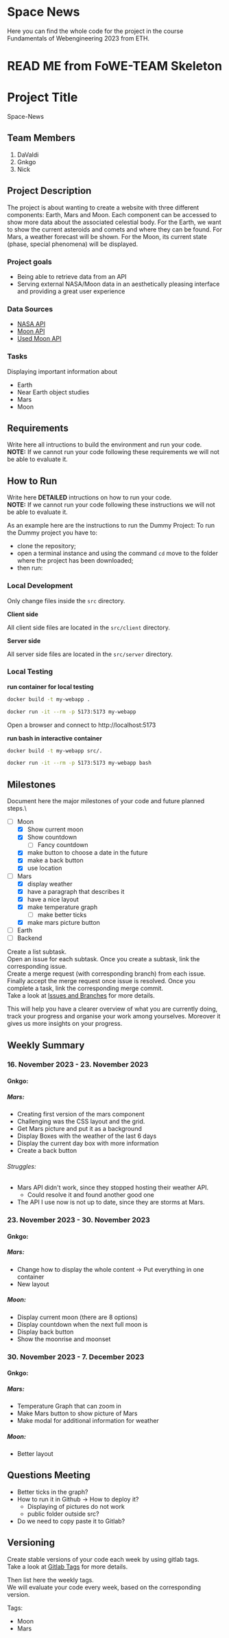 # Space News
Here you can find the whole code for the project in the course Fundamentals of Webengineering 2023 from ETH.

# READ ME from FoWE-TEAM Skeleton

# Project Title
Space-News
## Team Members
1. DaValdi
2. Gnkgo
3. Nick

## Project Description 
The project is about wanting to create a website with three different components: Earth, Mars and Moon. Each component can be accessed to show more data about the associated celestial body. For the Earth, we want to show the current asteroids and comets and where they can be found. For Mars, a weather forecast will be shown. For the Moon, its current state (phase, special phenomena) will be displayed.


### Project goals
- Being able to retrieve data from an API
- Serving external NASA/Moon data in an aesthetically pleasing interface and providing a great user experience
  
### Data Sources
- [NASA API](https://api.nasa.gov/)
- [Moon API](https://dev.qweather.com/en/docs/api/astronomy/moon-and-moon-phase/)
- [Used Moon API](https://www.visualcrossing.com/)

  
### Tasks
Displaying important information about
- Earth
- Near Earth object studies
- Mars
- Moon

## Requirements
Write here all intructions to build the environment and run your code.\
**NOTE:** If we cannot run your code following these requirements we will not be able to evaluate it.

## How to Run
Write here **DETAILED** intructions on how to run your code.\
**NOTE:** If we cannot run your code following these instructions we will not be able to evaluate it.

As an example here are the instructions to run the Dummy Project:
To run the Dummy project you have to:
- clone the repository;
- open a terminal instance and using the command ```cd``` move to the folder where the project has been downloaded;
- then run:


### Local Development

Only change files inside the `src` directory.

**Client side**

All client side files are located in the `src/client` directory.

**Server side**

All server side files are located in the `src/server` directory.

### Local Testing

**run container for local testing**

```bash
docker build -t my-webapp .

docker run -it --rm -p 5173:5173 my-webapp
```
Open a browser and connect to http://localhost:5173

**run bash in interactive container**
```bash
docker build -t my-webapp src/.

docker run -it --rm -p 5173:5173 my-webapp bash
```


## Milestones
Document here the major milestones of your code and future planned steps.\
- [ ] Moon
  - [X] Show current moon
  - [X] Show countdown
    - [ ] Fancy countdown   
  - [X] make button to choose a date in the future
  - [X] make a back button
  - [X] use location
      
- [ ] Mars
  - [X] display weather
  - [X] have a paragraph that describes it
  - [X] have a nice layout
  - [X] make temperature graph
    - [ ] make better ticks
  - [X] make mars picture button
     
- [ ] Earth
- [ ] Backend

Create a list subtask.\
Open an issue for each subtask. Once you create a subtask, link the corresponding issue.\
Create a merge request (with corresponding branch) from each issue.\
Finally accept the merge request once issue is resolved. Once you complete a task, link the corresponding merge commit.\
Take a look at [Issues and Branches](https://www.youtube.com/watch?v=DSuSBuVYpys) for more details. 

This will help you have a clearer overview of what you are currently doing, track your progress and organise your work among yourselves. Moreover it gives us more insights on your progress.  

## Weekly Summary 
### 16. November 2023 - 23. November 2023
#### Gnkgo:
##### Mars:
- Creating first version of the mars component
- Challenging was the CSS layout and the grid.
- Get Mars picture and put it as a background
- Display Boxes with the weather of the last 6 days
- Display the current day box with more information
- Create a back button

###### Struggles:
- Mars API didn't work, since they stopped hosting their weather API.
  - Could resolve it and found another good one
- The API I use now is not up to date, since they are storms at Mars. 

### 23. November 2023 - 30. November 2023
#### Gnkgo:
##### Mars:
- Change how to display the whole content -> Put everything in one container
- New layout

##### Moon:
- Display current moon (there are 8 options)
- Display countdown when the next full moon is
- Display back button
- Show the moonrise and moonset

### 30. November 2023 - 7. December 2023
#### Gnkgo:
##### Mars:
- Temperature Graph that can zoom in
- Make Mars button to show picture of Mars
- Make modal for additional information for weather

##### Moon:
- Better layout

## Questions Meeting
- Better ticks in the graph?
- How to run it in Github -> How to deploy it?
  - Displaying of pictures do not work
  - public folder outside src?
- Do we need to copy paste it to Gitlab? 

## Versioning
Create stable versions of your code each week by using gitlab tags.\
Take a look at [Gitlab Tags](https://docs.gitlab.com/ee/topics/git/tags.html) for more details. 

Then list here the weekly tags. \
We will evaluate your code every week, based on the corresponding version.

Tags:
- Moon
- Mars



